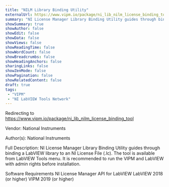 ```yaml
---
title: "NILM Library Binding Utility"
externalUrl: https://www.vipm.io/package/ni_lib_nilm_license_binding_tool
summary: "NI License Manager Library Binding Utility guides through binding a LabVIEW library to an NI License File (.lc)."
showSummary: true
showAuthor: false
showEdit: false
showData: false
showViews: false
showReadingTime: false
showWordCount: false
showBreadcrumbs: false
showHeadingAnchors: false
sharingLinks: false
showZenMode: false
showPagination: false
showRelatedContent: false
draft: true
tags:
 - "VIPM"
 - "NI LabVIEW Tools Network"
---
```


Redirecting to https://www.vipm.io/package/ni_lib_nilm_license_binding_tool

Vendor: National Instruments

Author(s): National Instruments
 
Full Description:
NI License Manager Library Binding Utility guides through binding a LabVIEW library to an NI License File (.lc).
The tool is available from LabVIEW Tools menu.
It is recommended to run the VIPM and LabVIEW with admin rights before installation.

Software Requirements 
NI License Manager API for LabVIEW
LabVIEW 2018 (or higher)
VIPM 2019 (or higher)